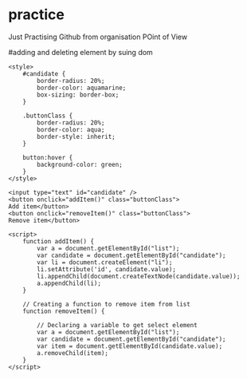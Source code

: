 # practice
Just Practising Github from organisation POint of View






#adding and deleting element by suing dom
<!DOCTYPE html>
<html lang="en">

<head>

	<style>
		#candidate {
			border-radius: 20%;
			border-color: aquamarine;
			box-sizing: border-box;
		}
		
		.buttonClass {
			border-radius: 20%;
			border-color: aqua;
			border-style: inherit;
		}
		
		button:hover {
			background-color: green;
		}
	</style>
</head>

<body>
	<ul id="list"></ul>

	<input type="text" id="candidate" />
	<button onclick="addItem()" class="buttonClass">
	Add item</button>
	<button onclick="removeItem()" class="buttonClass">
	Remove item</button>

	<script>
		function addItem() {
			var a = document.getElementById("list");
			var candidate = document.getElementById("candidate");
			var li = document.createElement("li");
			li.setAttribute('id', candidate.value);
			li.appendChild(document.createTextNode(candidate.value));
			a.appendChild(li);
		}

		// Creating a function to remove item from list
		function removeItem() {

			// Declaring a variable to get select element
			var a = document.getElementById("list");
			var candidate = document.getElementById("candidate");
			var item = document.getElementById(candidate.value);
			a.removeChild(item);
		}
	</script>
</body>

</html>

